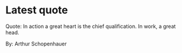 # Latest quote 

Quote: In action a great heart is the chief qualification. In work, a great head. 

By: Arthur Schopenhauer